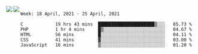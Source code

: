 <a href="https://github.com/anuraghazra/github-readme-stats">
  <img align="left" src="https://github-readme-stats.vercel.app/api?username=Tanesan&count_private=true&show_icons=true" />
</a>
<a href="https://github.com/anuraghazra/github-readme-stats">
  <img align="left" src="https://github-readme-stats.vercel.app/api/top-langs/?username=Tanesan" />
</a>

<!--START_SECTION:waka-->
```text
Week: 18 April, 2021 - 25 April, 2021

C            19 hrs 43 mins  █████████████████████▒░░░   85.73 % 
PHP          1 hr 4 mins     █▒░░░░░░░░░░░░░░░░░░░░░░░   04.67 % 
HTML         56 mins         █░░░░░░░░░░░░░░░░░░░░░░░░   04.11 % 
CSS          41 mins         ▓░░░░░░░░░░░░░░░░░░░░░░░░   03.00 % 
JavaScript   16 mins         ▒░░░░░░░░░░░░░░░░░░░░░░░░   01.20 % 
```
<!--END_SECTION:waka-->

